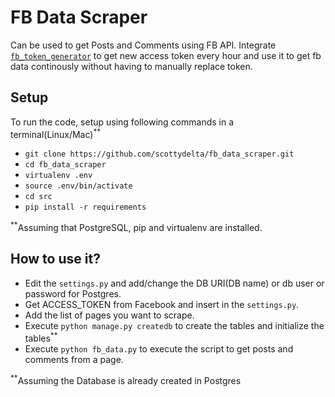 # FB Data Scraper

Can be used to get Posts and Comments using FB API. Integrate [`fb_token_generator`](https://github.com/scottydelta/fb_token_generator) to get new access token every hour and use it to get fb data continously without having to manually replace token.

## Setup

To run the code, setup using following commands in a terminal(Linux/Mac)<sup>**</sup>

* `git clone https://github.com/scottydelta/fb_data_scraper.git`
* `cd fb_data_scraper`
* `virtualenv .env`
* `source .env/bin/activate`
* `cd src`
* `pip install -r requirements`

<sup>**</sup>Assuming that PostgreSQL, pip and virtualenv are installed.

## How to use it?

* Edit the `settings.py` and add/change the DB URI(DB name) or db user or password for Postgres.
* Get ACCESS_TOKEN from Facebook and insert in the `settings.py`.
* Add the list of pages you want to scrape.
* Execute `python manage.py createdb` to create the tables and initialize the tables<sup>**</sup>
* Execute `python fb_data.py` to execute the script to get posts and comments from a page.

<sup>**</sup>Assuming the Database is already created in Postgres

